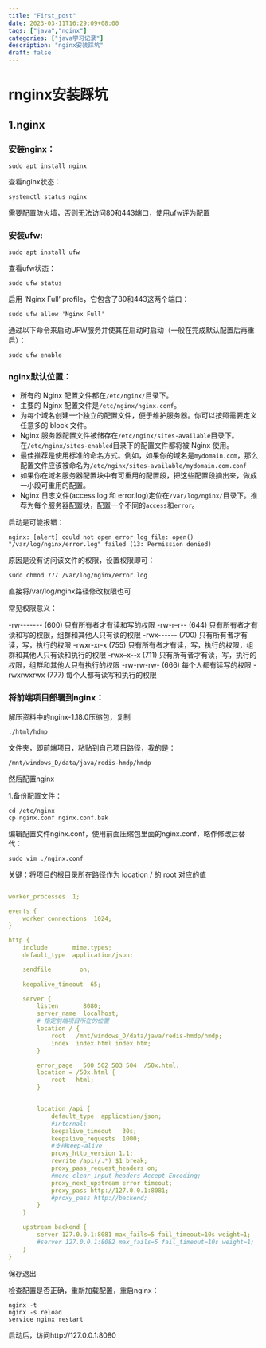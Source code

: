 ```yaml
---
title: "First_post"
date: 2023-03-11T16:29:09+08:00
tags: ["java","nginx"]
categories: ["java学习记录"]
description: "nginx安装踩坑"
draft: false
---
```


# rnginx安装踩坑

## 1.nginx

### 安装nginx：

```shell
sudo apt install nginx
```

查看nginx状态：

```shell
systemctl status nginx
```

需要配置防火墙，否则无法访问80和443端口，使用ufw评为配置

### 安装ufw:

```shell
sudo apt install ufw
```

查看ufw状态：

```shell
sudo ufw status
```

启用 ‘Nginx Full’ profile，它包含了80和443这两个端口：

```shell
sudo ufw allow 'Nginx Full'
```

通过以下命令来启动UFW服务并使其在启动时启动（一般在完成默认配置后再重启）：

```shell
sudo ufw enable
```

### nginx默认位置：

- 所有的 Nginx 配置文件都在`/etc/nginx/`目录下。
- 主要的 Nginx 配置文件是`/etc/nginx/nginx.conf`。
- 为每个域名创建一个独立的配置文件，便于维护服务器。你可以按照需要定义任意多的 block 文件。
- Nginx 服务器配置文件被储存在`/etc/nginx/sites-available`目录下。在`/etc/nginx/sites-enabled`目录下的配置文件都将被 Nginx 使用。
- 最佳推荐是使用标准的命名方式。例如，如果你的域名是`mydomain.com`，那么配置文件应该被命名为`/etc/nginx/sites-available/mydomain.com.conf`
- 如果你在域名服务器配置块中有可重用的配置段，把这些配置段摘出来，做成一小段可重用的配置。
- Nginx 日志文件(access.log 和 error.log)定位在`/var/log/nginx/`目录下。推荐为每个服务器配置块，配置一个不同的`access`和`error`。

启动是可能报错：

```shell
nginx: [alert] could not open error log file: open() "/var/log/nginx/error.log" failed (13: Permission denied)
```

原因是没有访问该文件的权限，设置权限即可：

```shell
sudo chmod 777 /var/log/nginx/error.log
```

直接将/var/log/nginx路径修改权限也可

常见权限意义：

-rw------- (600) 只有所有者才有读和写的权限
-rw-r–r-- (644) 只有所有者才有读和写的权限，组群和其他人只有读的权限
-rwx------ (700) 只有所有者才有读，写，执行的权限
-rwxr-xr-x (755) 只有所有者才有读，写，执行的权限，组群和其他人只有读和执行的权限
-rwx–x--x (711) 只有所有者才有读，写，执行的权限，组群和其他人只有执行的权限
-rw-rw-rw- (666) 每个人都有读写的权限
-rwxrwxrwx (777) 每个人都有读写和执行的权限

### 将前端项目部署到nginx：

解压资料中的nginx-1.18.0压缩包，复制

```shell
./html/hdmp
```

文件夹，即前端项目，粘贴到自己项目路径，我的是：

```shell
/mnt/windows_D/data/java/redis-hmdp/hmdp
```

然后配置nginx

1.备份配置文件：

```shell
cd /etc/nginx
cp nginx.conf nginx.conf.bak
```

编辑配置文件nginx.conf，使用前面压缩包里面的nginx.conf，略作修改后替代：

```shell
sudo vim ./nginx.conf
```

关键：将项目的根目录所在路径作为 location / 的 root 对应的值

```yaml

worker_processes  1;

events {
    worker_connections  1024;
}

http {
    include       mime.types;
    default_type  application/json;

    sendfile        on;
    
    keepalive_timeout  65;

    server {
        listen       8080;
        server_name  localhost;
        # 指定前端项目所在的位置
        location / {
            root   /mnt/windows_D/data/java/redis-hmdp/hmdp;
            index  index.html index.htm;
        }

        error_page   500 502 503 504  /50x.html;
        location = /50x.html {
            root   html;
        }


        location /api {  
            default_type  application/json;
            #internal;  
            keepalive_timeout   30s;  
            keepalive_requests  1000;  
            #支持keep-alive  
            proxy_http_version 1.1;  
            rewrite /api(/.*) $1 break;  
            proxy_pass_request_headers on;
            #more_clear_input_headers Accept-Encoding;  
            proxy_next_upstream error timeout;  
            proxy_pass http://127.0.0.1:8081;
            #proxy_pass http://backend;
        }
    }

    upstream backend {
        server 127.0.0.1:8081 max_fails=5 fail_timeout=10s weight=1;
        #server 127.0.0.1:8082 max_fails=5 fail_timeout=10s weight=1;
    }  
}

```

保存退出

检查配置是否正确，重新加载配置，重启nginx：

```shell
nginx -t 
nginx -s reload
service nginx restart
```

启动后，访问http://127.0.0.1:8080 